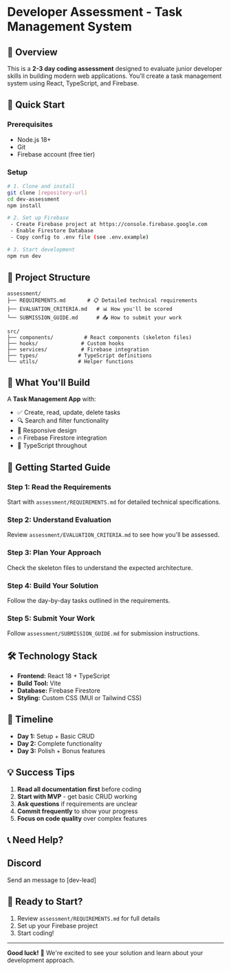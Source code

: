 # Developer Assessment - Task Management System

## 🎯 Overview
This is a **2-3 day coding assessment** designed to evaluate junior developer skills in building modern web applications. You'll create a task management system using React, TypeScript, and Firebase.

## 🚀 Quick Start

### Prerequisites
- Node.js 18+
- Git
- Firebase account (free tier)

### Setup
```bash
# 1. Clone and install
git clone [repository-url]
cd dev-assessment
npm install

# 2. Set up Firebase
 - Create Firebase project at https://console.firebase.google.com
 - Enable Firestore Database
 - Copy config to .env file (see .env.example)

# 3. Start development
npm run dev
```

## 📁 Project Structure
```
assessment/
├── REQUIREMENTS.md       # 📋 Detailed technical requirements
├── EVALUATION_CRITERIA.md   # 📊 How you'll be scored
└── SUBMISSION_GUIDE.md      # 📤 How to submit your work

src/
├── components/          # React components (skeleton files)
├── hooks/              # Custom hooks
├── services/           # Firebase integration
├── types/             # TypeScript definitions
└── utils/             # Helper functions
```

## 🎯 What You'll Build
A **Task Management App** with:
- ✅ Create, read, update, delete tasks
- 🔍 Search and filter functionality  
- 📱 Responsive design
- 🔥 Firebase Firestore integration
- 📝 TypeScript throughout

## 📖 Getting Started Guide

### Step 1: Read the Requirements
Start with `assessment/REQUIREMENTS.md` for detailed technical specifications.

### Step 2: Understand Evaluation
Review `assessment/EVALUATION_CRITERIA.md` to see how you'll be assessed.

### Step 3: Plan Your Approach
Check the skeleton files to understand the expected architecture.

### Step 4: Build Your Solution
Follow the day-by-day tasks outlined in the requirements.

### Step 5: Submit Your Work
Follow `assessment/SUBMISSION_GUIDE.md` for submission instructions.

## 🛠️ Technology Stack
- **Frontend:** React 18 + TypeScript
- **Build Tool:** Vite
- **Database:** Firebase Firestore
- **Styling:** Custom CSS (MUI or Tailwind CSS)

## 📅 Timeline
- **Day 1:** Setup + Basic CRUD
- **Day 2:** Complete functionality
- **Day 3:** Polish + Bonus features

## 💡 Success Tips
1. **Read all documentation first** before coding
2. **Start with MVP** - get basic CRUD working
3. **Ask questions** if requirements are unclear
4. **Commit frequently** to show your progress
5. **Focus on code quality** over complex features

## 📞 Need Help?
## Discord
Send an message to [dev-lead]

## 🎉 Ready to Start?
1. Review `assessment/REQUIREMENTS.md` for full details
2. Set up your Firebase project
3. Start coding!

---

**Good luck!** 🚀 We're excited to see your solution and learn about your development approach.
